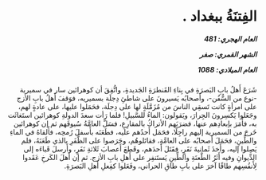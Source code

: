 <h1 dir="rtl">الفِتنَةُ ببغداد .</h1>

<h5 dir="rtl">العام الهجري:  481

الشهر القمري: صفر

العام الميلادي: 1088</h5>

<p dir="rtl">شَرَعَ أَهلُ بابِ البَصرَةِ في بِناءِ القَنطرَةِ الجَديدةِ، واتُّفِقَ أن كوهرائين سار في سميرية -نوع من السُّفُن-، وأَصحابُه يَسيرونَ على شاطئِ دِجلَة بسميريه، فوَقفَ أَهلُ بابِ الأزج على امرأةٍ كانت تَسقِي الناسَ من مُزَمَّلَةٍ لها على دِجلَة، فحَمَلوا عليها، على عادةٍ لهم، وجَعَلوا يَكسِرونَ الجِرارَ، ويَقولون: الماءُ للسَّبيلِ! فلما رَأت سعدَ الدولةِ كوهرائين استَغاثَت به، فأَمَرَ بإبعادِهم عنها، فضرَبَهم الأتراكُ بالمقارِعِ، فسَلَّ العامَّةُ سُيوفَهم ثم إن كوهرائين خَرجَ من السميرية إليهم راجِلًا، فحَمَل أَحدُهم عليه، فطَعَنَه بأَسفلَ رُمحِه، فأَلقاهُ في الماءِ والطِّينِ، فحَمَلَ أَصحابُه على العامَّةِ، فقاتَلوهُم، وحَرَصوا على الظَّفَرِ بالذي طَعَنَهُ، فلم يَصِلوا إليه، وأَخذَ ثَمانيةَ نَفَرٍ، فقَتَلَ أَحدَهم، وقَطعَ أَعصابَ ثَلاثةِ نَفَرٍ، وأَرسلَ قَباءَه إلى الدِّيوانِ وفيه أَثَرُ الطَّعنَةِ والطِّينِ يَستَنفِر على أَهلِ بابِ الأزج. ثم إن أهلَ الكَرخِ عَقَدوا لِأَنفُسِهم طاقًا آخرَ على بابِ طاقِ الحراني، وفَعَلوا كفِعلِ أَهلِ البَصرَةِ.</p></br>
